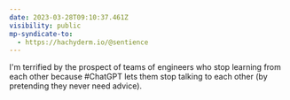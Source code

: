```yaml
---
date: 2023-03-28T09:10:37.461Z
visibility: public
mp-syndicate-to:
  - https://hachyderm.io/@sentience
---
```

I'm terrified by the prospect of teams of engineers who stop learning from each other because #ChatGPT lets them stop talking to each other (by pretending they never need advice).
